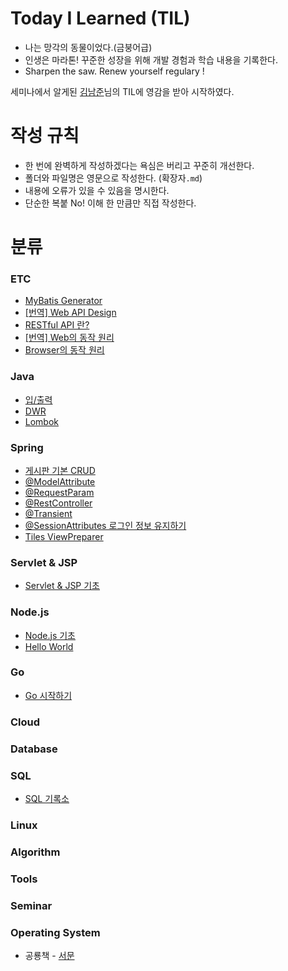 # Today I Learned (TIL)
* 나는 망각의 동물이었다.(금붕어급)
* 인생은 마라톤! 꾸준한 성장을 위해 개발 경험과 학습 내용을 기록한다.
* Sharpen the saw. Renew yourself regulary !

세미나에서 알게된 [김남준](https://github.com/namjunemy)님의 TIL에 영감을 받아 시작하였다.
# 작성 규칙
* 한 번에 완벽하게 작성하겠다는 욕심은 버리고 꾸준히 개선한다.
* 폴더와 파일명은 영문으로 작성한다. (확장자`.md`)
* 내용에 오류가 있을 수 있음을 명시한다.
* 단순한 복붙 No! 이해 한 만큼만 직접 작성한다.

# 분류
### ETC
* [MyBatis Generator](https://github.com/Integerous/TIL/blob/master/ETC/MyBatisGenerator.md)
* [[번역] Web API Design]()
* [RESTful API 란?](https://github.com/Integerous/TIL/blob/master/ETC/RESTful%20API.md)
* [[번역] Web의 동작 원리](https://github.com/Integerous/TIL/blob/master/ETC/HowTheWebWorks.md)
* [Browser의 동작 원리](https://github.com/Integerous/TIL/blob/master/ETC/HowBrowsersWork.md)
### Java
* [입/출력](https://github.com/Integerous/TIL/blob/master/Java/IO.md)
* [DWR](https://github.com/Integerous/TIL/blob/master/Java/DWR.md)
* [Lombok](https://github.com/Integerous/TIL/blob/master/Java/Lombok.md)
### Spring
* [게시판 기본 CRUD](https://github.com/Integerous/TIL/tree/master/Spring/CRUD)
* [@ModelAttribute](https://github.com/Integerous/TIL/blob/master/Spring/%40ModelAttribute.md)
* [@RequestParam](https://github.com/Integerous/TIL/blob/master/Spring/%40RequestParam.md)
* [@RestController](https://github.com/Integerous/TIL/blob/master/Spring/%40RestController.md)
* [@Transient](https://github.com/Integerous/TIL/blob/master/Spring/%40Transient.md)
* [@SessionAttributes 로그인 정보 유지하기](https://github.com/Integerous/TIL/blob/master/Spring/%40SessionAttributes.md)
* [Tiles ViewPreparer](https://github.com/Integerous/TIL/blob/master/Spring/TilesPreparer.md)
### Servlet & JSP
* [Servlet & JSP 기초](https://github.com/Integerous/TIL/blob/master/Servlet_JSP/Servlet&JSP.md)
### Node.js
* [Node.js 기초](https://github.com/Integerous/TIL/tree/master/Node.js)
* [Hello World](https://github.com/Integerous/TIL/blob/master/Node.js/HelloWorld.md)
### Go
* [Go 시작하기](https://github.com/Integerous/TIL/tree/master/Go)
### Cloud
### Database
### SQL
* [SQL 기록소](https://github.com/Integerous/TIL/blob/master/SQL/README.md)
### Linux
### Algorithm
### Tools
### Seminar
### Operating System
* 공룡책 - [서문](https://github.com/Integerous/TIL/blob/master/OS/OperatingSystemConcepts/Preface.md)
